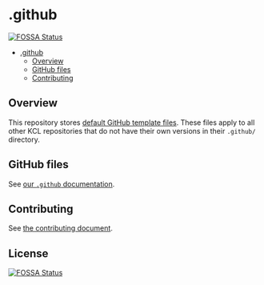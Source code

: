 # .github
[![FOSSA Status](https://app.fossa.com/api/projects/git%2Bgithub.com%2Fkcl-lang%2F.github.svg?type=shield)](https://app.fossa.com/projects/git%2Bgithub.com%2Fkcl-lang%2F.github?ref=badge_shield)


- [.github](#github)
  - [Overview](#overview)
  - [GitHub files](#github-files)
  - [Contributing](#contributing)

## Overview

This repository stores
[default GitHub template files](https://help.github.com/en/articles/creating-a-default-community-health-file-for-your-organization).
These files apply to all other KCL repositories that do not have
their own versions in their `.github/` directory.

## GitHub files

See [our `.github` documentation](.github/README-templates.md).

## Contributing

See [the contributing document](CONTRIBUTING.md).


## License
[![FOSSA Status](https://app.fossa.com/api/projects/git%2Bgithub.com%2Fkcl-lang%2F.github.svg?type=large)](https://app.fossa.com/projects/git%2Bgithub.com%2Fkcl-lang%2F.github?ref=badge_large)